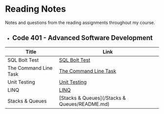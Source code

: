# Reading Notes
Notes and questions from the reading assignments throughout my course.

- ## Code 401 - Advanced Software Development


|Title|Link|
|---------|------------|
|SQL Bolt Test|[SQL Bolt Test](/SQl/README.md)|
|The Command Line Task|[The Command Line Task](/CL/README.md)|
|Unit Testing|[Unit Testing](/Unit-Testing/README.md)|
|LINQ|[LINQ](/LINQ/README.md)|
|Stacks & Queues|[Stacks & Queues](/Stacks & Queues/README.md)|


